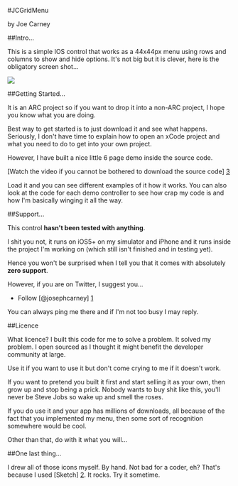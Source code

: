 
#JCGridMenu

by Joe Carney


##Intro...

This is a simple IOS control that works as a 44x44px menu using rows and columns to show and hide options.  It's not big but it is clever, here is the obligatory screen shot...

![](https://dl.dropbox.com/u/2797263/Github/jcgridmenu.jpg)

##Getting Started...

It is an ARC project so if you want to drop it into a non-ARC project, I hope you know what you are doing.  

Best way to get started is to just download it and see what happens.    Seriously, I don't have time to explain how to open an xCode project and what you need to do to get into your own project.

However, I have built a nice little 6 page demo inside the source code.  

[Watch the video if you cannot be bothered to download the source code] [3]


Load it and you can see different examples of it how it works.  You can also look at the code for each demo controller to see how crap my code is and how I'm basically winging it all the way.

##Support...

This control **hasn't been tested with anything**.  

I shit you not, it runs on iOS5+ on my simulator and iPhone and it runs inside the project I'm working on (which still isn't finished and in testing yet).

Hence you won't be surprised when I tell you that it comes with absolutely **zero support**.  

However, if you are on Twitter, I suggest you...

* Follow [@josephcarney] [1]

You can always ping me there and if I'm not too busy I may reply.

##Licence

What licence?  I built this code for me to solve a problem. It solved my problem.  I open sourced as I thought it might benefit the developer community at large.

Use it if you want to use it but don't come crying to me if it doesn't work.  

If you want to pretend you built it first and start selling it as your own, then grow up and stop being a prick.  Nobody wants to buy shit like this, you'll never be Steve Jobs so wake up and smell the roses.

If you do use it and your app has millions of downloads, all because of the fact that you implemented my menu, then some sort of recognition somewhere would be cool.

Other than that, do with it what you will... 

##One last thing…

I drew all of those icons myself.  By hand.  Not bad for a coder, eh? That's because I used [Sketch] [2].  It rocks. Try it sometime.


[1]: http://twitter.com/joseph_carney        "@joseph_carney"
[2]: http://www.bohemiancoding.com/sketch/        "Sketch"
[3]: https://dl.dropbox.com/u/2797263/Github/jcgridmenu.mov "Demo Video"